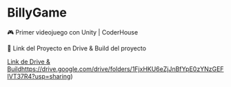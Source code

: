 # BillyGame


🎮 Primer videojuego con Unity | CoderHouse

🚀 Link del Proyecto en Drive & Build del proyecto

[Link de Drive & Build](https://drive.google.com/drive/folders/1FjxHKU6eZjJnBfYpE0zYNzGEFIVT37R4?usp=sharing)https://drive.google.com/drive/folders/1FjxHKU6eZjJnBfYpE0zYNzGEFIVT37R4?usp=sharing)
